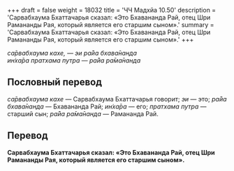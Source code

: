 +++
draft = false
weight = 18032
title = 'ЧЧ Мадхйа 10.50'
description = 'Сарвабхаума Бхаттачарья сказал: «Это Бхавананда Рай, отец Шри Рамананды Рая, который является его старшим сыном».'
summary = 'Сарвабхаума Бхаттачарья сказал: «Это Бхавананда Рай, отец Шри Рамананды Рая, который является его старшим сыном».'
+++

_са̄рвабхаума кахе, — эи ра̄йа бхава̄нанда  
ин̇ха̄ра пратхама путра — ра̄йа ра̄ма̄нанда_

## Пословный перевод

_са̄рвабхаума_ _кахе_ — Сарвабхаума Бхаттачарья говорит; _эи_ — это; _ра̄йа_ _бхава̄нанда_ — Бхавананда Рай; _ин̇ха̄ра_ — его; _пратхама_ _путра_ — старший сын; _ра̄йа_ _ра̄ма̄нанда_ — Рамананда Рай.

## Перевод

**Сарвабхаума Бхаттачарья сказал: «Это Бхавананда Рай, отец Шри Рамананды Рая, который является его старшим сыном».**
